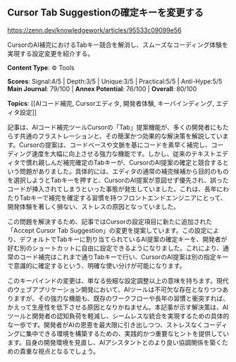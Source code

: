 ## Cursor Tab Suggestionの確定キーを変更する

https://zenn.dev/knowledgework/articles/95533c09099e56

CursorのAI補完におけるTabキー競合を解消し、スムーズなコーディング体験を実現する設定変更を紹介する。

**Content Type**: ⚙️ Tools

**Scores**: Signal:4/5 | Depth:3/5 | Unique:3/5 | Practical:5/5 | Anti-Hype:5/5
**Main Journal**: 79/100 | **Annex Potential**: 76/100 | **Overall**: 80/100

**Topics**: [[AIコード補完, Cursorエディタ, 開発者体験, キーバインディング, エディタ設定]]

記事は、AIコード補完ツールCursorの「Tab」提案機能が、多くの開発者にもたらす共通のフラストレーションと、その簡潔かつ効果的な解決策を解説しています。Cursorの提案は、コードベースや文脈を基にコードを素早く補完し、コーディング速度を大幅に向上させる強力な機能です。しかし、従来のテキストエディタで慣れ親しんだ補完確定のTabキーが、CursorのAI提案の確定と競合するという問題がありました。具体的には、エディタの通常の補完候補から目的のものを選択しようとTabキーを押すと、CursorのAI提案が意図せず優先され、誤ったコードが挿入されてしまうといった事態が発生していました。これは、長年にわたりTabキーで補完を確定する習慣を持つフロントエンドエンジニアにとって、開発体験を著しく損ない、ストレスの原因となっていました。

この問題を解決するため、記事ではCursorの設定項目に新たに追加された「Accept Cursor Tab Suggestion」の変更を提案しています。この設定により、デフォルトでTabキーに割り当てられているAI提案の確定キーを、開発者が好む別のショートカットに自由に設定できるようになりました。これにより、通常のコード補完はこれまで通りTabキーで行い、CursorのAI提案は別の指定キーで意識的に確定するという、明確な使い分けが可能になります。

このキーバインドの変更は、単なる些細な設定調整以上の意味を持ちます。現代のウェブアプリケーション開発において、AIツールは不可欠な存在となりつつありますが、その強力な機能も、既存のワークフローや長年の習慣と衝突すれば、かえって生産性を低下させる原因となりかねません。本記事が示す解決策は、AIツールと開発者の認知負荷を軽減し、シームレスな統合を実現するための具体的な一歩です。開発者がAIの恩恵を最大限に引き出しつつ、ストレスなくコーディングに集中できる環境を構築するための、実践的かつ重要なヒントを提供しています。自身の開発環境を見直し、AIアシスタントとのより良い協調関係を築くための貴重な視点となるでしょう。